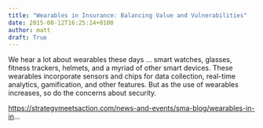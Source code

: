 ```yaml
---
title: "Wearables in Insurance: Balancing Value and Vulnerabilities"
date: 2015-08-12T16:25:14+0100
author: matt
draft: True
---
```

We hear a lot about wearables these days … smart watches, glasses, fitness trackers, helmets, and a myriad of other smart devices. These wearables incorporate sensors and chips for data collection, real-time analytics, gamification, and other features. But as the use of wearables increases, so do the concerns about security.

https://strategymeetsaction.com/news-and-events/sma-blog/wearables-in-in...
